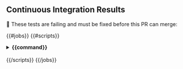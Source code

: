 ## Continuous Integration Results
🚫 These tests are failing and must be fixed before this PR can merge:

{{#jobs}}
{{#scripts}}
<details>
  <summary>
    <strong>
     {{command}}
    </strong>
  </summary>

```
{{&contents}}
```
</details>
<br />
{{/scripts}}
{{/jobs}}

